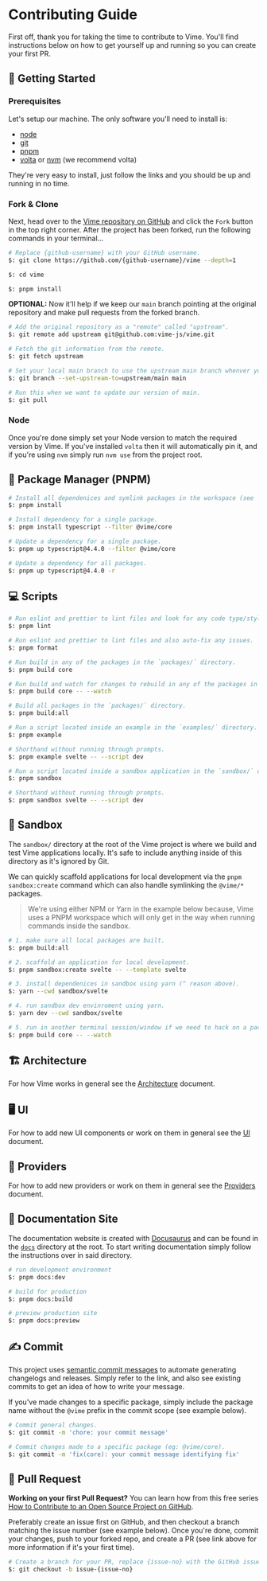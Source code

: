 # Contributing Guide

First off, thank you for taking the time to contribute to Vime. You'll find instructions below
on how to get yourself up and running so you can create your first PR.

## 🎒 Getting Started

### Prerequisites

Let's setup our machine. The only software you'll need to install is:

- [node](https://nodejs.org/en/download)
- [git](https://git-scm.com/downloads)
- [pnpm](https://pnpm.io/installation)
- [volta](https://docs.volta.sh/guide) or [nvm](https://github.com/nvm-sh/nvm)
  (we recommend volta)

They're very easy to install, just follow the links and you should be up and running in no time.

### Fork & Clone

Next, head over to the [Vime repository on GitHub](https://github.com/vime-js/vime) and click the
`Fork` button in the top right corner. After the project has been forked, run the following
commands in your terminal...

```bash
# Replace {github-username} with your GitHub username.
$: git clone https://github.com/{github-username}/vime --depth=1

$: cd vime

$: pnpm install
```

**OPTIONAL:** Now it'll help if we keep our `main` branch pointing at the original repository and
make pull requests from the forked branch.

```bash
# Add the original repository as a "remote" called "upstream".
$: git remote add upstream git@github.com:vime-js/vime.git

# Fetch the git information from the remote.
$: git fetch upstream

# Set your local main branch to use the upstream main branch whenver you run `git pull`.
$: git branch --set-upstream-to=upstream/main main

# Run this when we want to update our version of main.
$: git pull
```

### Node

Once you're done simply set your Node version to match the required version by Vime. If you've
installed `volta` then it will automatically pin it, and if you're using `nvm` simply run `nvm use`
from the project root.

## 💼 Package Manager (PNPM)

```bash
# Install all dependenices and symlink packages in the workspace (see `pnpm-workspace.yaml`).
$: pnpm install

# Install dependency for a single package.
$: pnpm install typescript --filter @vime/core

# Update a dependency for a single package.
$: pnpm up typescript@4.4.0 --filter @vime/core

# Update a dependency for all packages.
$: pnpm up typescript@4.4.0 -r
```

## 💻 Scripts

```bash
# Run eslint and prettier to lint files and look for any code type/style/format issues.
$: pnpm lint

# Run eslint and prettier to lint files and also auto-fix any issues.
$: pnpm format

# Run build in any of the packages in the `packages/` directory.
$: pnpm build core

# Run build and watch for changes to rebuild in any of the packages in the `packages/` directory.
$: pnpm build core -- --watch

# Build all packages in the `packages/` directory.
$: pnpm build:all

# Run a script located inside an example in the `examples/` directory.
$: pnpm example

# Shorthand without running through prompts.
$: pnpm example svelte -- --script dev

# Run a script located inside a sandbox application in the `sandbox/` directory.
$: pnpm sandbox

# Shorthand without running through prompts.
$: pnpm sandbox svelte -- --script dev
```

## 🧪 Sandbox

The `sandbox/` directory at the root of the Vime project is where we build and test Vime
applications locally. It's safe to include anything inside of this directory as it's ignored
by Git.

We can quickly scaffold applications for local development via the `pnpm sandbox:create` command
which can also handle symlinking the `@vime/*` packages.

> We're using either NPM or Yarn in the example below because, Vime uses a PNPM workspace which
> will only get in the way when running commands inside the sandbox.

```bash
# 1. make sure all local packages are built.
$: pnpm build:all

# 2. scaffold an application for local development.
$: pnpm sandbox:create svelte -- --template svelte

# 3. install dependenices in sandbox using yarn (^ reason above).
$: yarn --cwd sandbox/svelte

# 4. run sandbox dev envinroment using yarn.
$: yarn dev --cwd sandbox/svelte

# 5. run in another terminal session/window if we need to hack on a package.
$: pnpm build core -- --watch
```

## 🏗️ Architecture

For how Vime works in general see the [Architecture](./ARCHITECTURE.md) document.

## 🖥️ UI

For how to add new UI components or work on them in general see the [UI](./UI.md) document.

## 🎥 Providers

For how to add new providers or work on them in general see the [Providers](./PROVIDERS.md) document.

## 📝 Documentation Site

The documentation website is created with [Docusaurus](https://v2.docusaurus.io) and can be found
in the [`docs`](../docs) directory at the root. To start writing documentation simply follow the
instructions over in said directory.

```bash
# run development environment
$: pnpm docs:dev

# build for production
$: pnpm docs:build

# preview production site
$: pnpm docs:preview
```

## ✍️ Commit

This project uses [semantic commit messages][semantic-commit-style] to automate generating
changelogs and releases. Simply refer to the link, and also see existing commits to get an idea
of how to write your message.

If you've made changes to a specific package, simply include the package name without the
`@vime` prefix in the commit scope (see example below).

```bash
# Commit general changes.
$: git commit -m 'chore: your commit message'

# Commit changes made to a specific package (eg: @vime/core).
$: git commit -m 'fix(core): your commit message identifying fix'
```

## 🎉 Pull Request

**Working on your first Pull Request?** You can learn how from this free series
[How to Contribute to an Open Source Project on GitHub][pr-beginner-series].

Preferably create an issue first on GitHub, and then checkout a branch matching the issue number
(see example below). Once you're done, commit your changes, push to your forked repo, and create
a PR (see link above for more information if it's your first time).

```bash
# Create a branch for your PR, replace {issue-no} with the GitHub issue number.
$: git checkout -b issue-{issue-no}
```

[npm]: https://www.npmjs.com
[semantic-commit-style]: https://gist.github.com/joshbuchea/6f47e86d2510bce28f8e7f42ae84c716
[pr-beginner-series]: https://app.egghead.io/courses/how-to-contribute-to-an-open-source-project-on-github
